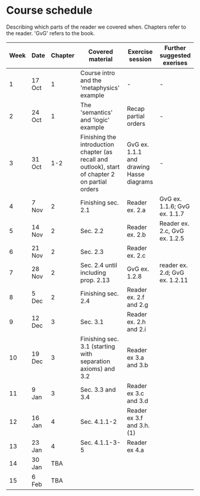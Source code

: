# Course schedule

Describing which parts of the reader we covered when. Chapters refer to the reader. 'GvG' refers to the book.

Week | Date | Chapter | Covered material | Exercise session | Further suggested exerises
---  | ---  | ---     | ---              | ---              | --- 
1 | 17 Oct | 1 | Course intro and the 'metaphysics' example | -  | - 
2 | 24 Oct | 1 | The 'semantics' and 'logic' example | Recap partial orders | -
3 | 31 Oct | 1-2 | Finishing the introduction chapter (as recall and outlook), start of chapter 2 on partial orders | GvG ex. 1.1.1 and drawing Hasse diagrams | -
4 | 7 Nov  | 2 | Finishing sec. 2.1 | Reader ex. 2.a | GvG ex. 1.1.6; GvG ex. 1.1.7 
5 | 14 Nov | 2 | Sec. 2.2 | Reader ex. 2.b | Reader ex. 2.c, GvG ex. 1.2.5
6 | 21 Nov | 2 | Sec. 2.3 | Reader ex. 2.c | 
7 | 28 Nov | 2 | Sec. 2.4 until including prop. 2.13 | GvG ex. 1.2.8 | reader ex. 2.d; GvG ex. 1.2.11  
8 | 5 Dec  | 2 | Finishing sec. 2.4 | Reader ex. 2.f and 2.g  |  
9 | 12 Dec | 3 | Sec. 3.1 | Reader ex. 2.h and 2.i |  
10| 19 Dec | 3 | Finishing sec. 3.1 (starting with separation axioms) and 3.2 | Reader ex 3.a and 3.b |  
11|  9 Jan | 3 | Sec. 3.3 and 3.4  | Reader ex 3.c and 3.d |  
12| 16 Jan | 4 | Sec. 4.1.1-2 | Reader ex 3.f and 3.h.(1) |
13| 23 Jan | 4 | Sec. 4.1.1-3-5 | Reader ex 4.a
14| 30 Jan | TBA |  |  
15| 6 Feb  | TBA |  |   
